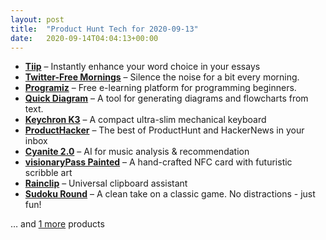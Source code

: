 ```yaml
---
layout: post
title:  "Product Hunt Tech for 2020-09-13"
date:   2020-09-14T04:04:13+00:00
---
```


* **[Tiip](https://www.producthunt.com/posts/tiip?utm_campaign=producthunt-api&utm_medium=api-v2&utm_source=Application%3A+Daily+Digest+RSS+v2+%28ID%3A+29748%29)** – Instantly enhance your word choice in your essays
* **[Twitter-Free Mornings](https://www.producthunt.com/posts/twitter-free-mornings?utm_campaign=producthunt-api&utm_medium=api-v2&utm_source=Application%3A+Daily+Digest+RSS+v2+%28ID%3A+29748%29)** – Silence the noise for a bit every morning.
* **[Programiz](https://www.producthunt.com/posts/programiz?utm_campaign=producthunt-api&utm_medium=api-v2&utm_source=Application%3A+Daily+Digest+RSS+v2+%28ID%3A+29748%29)** – Free e-learning platform for programming beginners.
* **[Quick Diagram](https://www.producthunt.com/posts/quick-diagram?utm_campaign=producthunt-api&utm_medium=api-v2&utm_source=Application%3A+Daily+Digest+RSS+v2+%28ID%3A+29748%29)** – A tool for generating diagrams and flowcharts from text.
* **[Keychron K3](https://www.producthunt.com/posts/keychron-k3-2?utm_campaign=producthunt-api&utm_medium=api-v2&utm_source=Application%3A+Daily+Digest+RSS+v2+%28ID%3A+29748%29)** – A compact ultra-slim mechanical keyboard
* **[ProductHacker](https://www.producthunt.com/posts/producthacker?utm_campaign=producthunt-api&utm_medium=api-v2&utm_source=Application%3A+Daily+Digest+RSS+v2+%28ID%3A+29748%29)** – The best of ProductHunt and HackerNews in your inbox
* **[Cyanite 2.0](https://www.producthunt.com/posts/cyanite-2-0?utm_campaign=producthunt-api&utm_medium=api-v2&utm_source=Application%3A+Daily+Digest+RSS+v2+%28ID%3A+29748%29)** – AI for music analysis & recommendation
* **[visionaryPass Painted](https://www.producthunt.com/posts/visionarypass-painted?utm_campaign=producthunt-api&utm_medium=api-v2&utm_source=Application%3A+Daily+Digest+RSS+v2+%28ID%3A+29748%29)** – A hand-crafted NFC card with futuristic scribble art
* **[Rainclip](https://www.producthunt.com/posts/rainclip?utm_campaign=producthunt-api&utm_medium=api-v2&utm_source=Application%3A+Daily+Digest+RSS+v2+%28ID%3A+29748%29)** – Universal clipboard assistant
* **[Sudoku Round](https://www.producthunt.com/posts/sudoku-round?utm_campaign=producthunt-api&utm_medium=api-v2&utm_source=Application%3A+Daily+Digest+RSS+v2+%28ID%3A+29748%29)** – A clean take on a classic game. No distractions - just fun!

… and [1 more](https://www.producthunt.com/tech) products